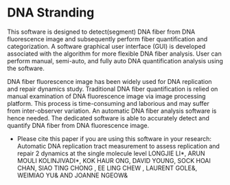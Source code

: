 # DNA Stranding
This software is designed to detect(segment) DNA fiber from DNA fluorescence image and subsequently perform fiber quantification and categorization. A software graphical user interface (GUI) is developed associated with the algorithm for more flexible DNA fiber analysis. User can perform manual, semi-auto, and fully auto DNA quantification analysis using the software.

DNA fiber fluorescence image has been widely used for DNA replication and repair dynamics study. Traditional DNA fiber quantification is relied on manual examination of DNA fluorescence image via image processing platform. This process is time-consuming and laborious and may suffer from inter-observer variation. An automatic DNA fiber analysis software is hence needed. The dedicated software is able to accurately detect and quantify DNA fiber from DNA fluorescence image.

* Please cite this paper if you are using this software in your research:                 
Automatic DNA replication tract measurement to assess replication and repair 2 dynamics at the single molecule level 
LONGJIE LI*, ARUN MOULI KOLINJIVADI*, KOK HAUR ONG, DAVID YOUNG, SOCK HOAI CHAN, SIAO TING CHONG , EE LING CHEW , LAURENT GOLE&, WEIMIAO YU& AND JOANNE NGEOW&
